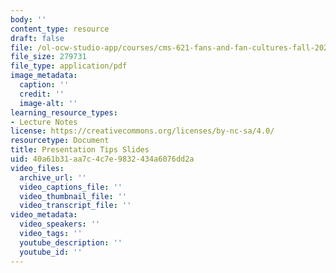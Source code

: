 ```yaml
---
body: ''
content_type: resource
draft: false
file: /ol-ocw-studio-app/courses/cms-621-fans-and-fan-cultures-fall-2024/mitcms_621_f24_presentation.pdf
file_size: 279731
file_type: application/pdf
image_metadata:
  caption: ''
  credit: ''
  image-alt: ''
learning_resource_types:
- Lecture Notes
license: https://creativecommons.org/licenses/by-nc-sa/4.0/
resourcetype: Document
title: Presentation Tips Slides
uid: 40a61b31-aa7c-4c7e-9832-434a6076dd2a
video_files:
  archive_url: ''
  video_captions_file: ''
  video_thumbnail_file: ''
  video_transcript_file: ''
video_metadata:
  video_speakers: ''
  video_tags: ''
  youtube_description: ''
  youtube_id: ''
---
```

